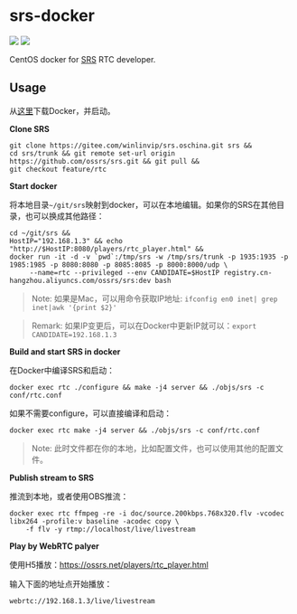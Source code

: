 # srs-docker

![](http://ossrs.net:8000/gif/v1/sls.gif?site=github.com&path=/docker/rtc)
[![](https://cloud.githubusercontent.com/assets/2777660/22814959/c51cbe72-ef92-11e6-81cc-32b657b285d5.png)](https://github.com/ossrs/srs/wiki/v1_CN_Contact#wechat)

CentOS docker for [SRS](https://github.com/ossrs/srs) RTC developer.

## Usage

从[这里](https://www.docker.com/products/docker-desktop)下载Docker，并启动。

**Clone SRS**

```
git clone https://gitee.com/winlinvip/srs.oschina.git srs &&
cd srs/trunk && git remote set-url origin https://github.com/ossrs/srs.git && git pull &&
git checkout feature/rtc
```

**Start docker**

将本地目录`~/git/srs`映射到docker，可以在本地编辑。如果你的SRS在其他目录，也可以换成其他路径：

```
cd ~/git/srs &&
HostIP="192.168.1.3" && echo "http://$HostIP:8080/players/rtc_player.html" &&
docker run -it -d -v `pwd`:/tmp/srs -w /tmp/srs/trunk -p 1935:1935 -p 1985:1985 -p 8080:8080 -p 8085:8085 -p 8000:8000/udp \
     --name=rtc --privileged --env CANDIDATE=$HostIP registry.cn-hangzhou.aliyuncs.com/ossrs/srs:dev bash
```

> Note: 如果是Mac，可以用命令获取IP地址: `ifconfig en0 inet| grep inet|awk '{print $2}'`

> Remark: 如果IP变更后，可以在Docker中更新IP就可以：`export CANDIDATE=192.168.1.3`

**Build and start SRS in docker**

在Docker中编译SRS和启动：

```
docker exec rtc ./configure && make -j4 server && ./objs/srs -c conf/rtc.conf
```

如果不需要configure，可以直接编译和启动：

```
docker exec rtc make -j4 server && ./objs/srs -c conf/rtc.conf
```

> Note: 此时文件都在你的本地，比如配置文件，也可以使用其他的配置文件。

**Publish stream to SRS**

推流到本地，或者使用OBS推流：

```
docker exec rtc ffmpeg -re -i doc/source.200kbps.768x320.flv -vcodec libx264 -profile:v baseline -acodec copy \
    -f flv -y rtmp://localhost/live/livestream
```

**Play by WebRTC palyer**

使用H5播放：https://ossrs.net/players/rtc_player.html

输入下面的地址点开始播放：

```
webrtc://192.168.1.3/live/livestream
```
